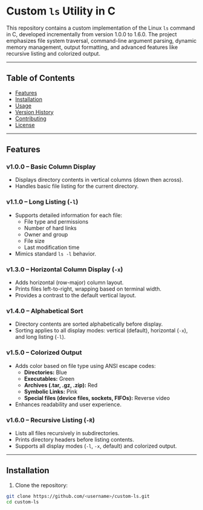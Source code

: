 # Custom `ls` Utility in C

This repository contains a custom implementation of the Linux `ls` command in C, developed incrementally from version 1.0.0 to 1.6.0. The project emphasizes file system traversal, command-line argument parsing, dynamic memory management, output formatting, and advanced features like recursive listing and colorized output.

---

## Table of Contents
- [Features](#features)
- [Installation](#installation)
- [Usage](#usage)
- [Version History](#version-history)
- [Contributing](#contributing)
- [License](#license)

---

## Features

### v1.0.0 – Basic Column Display
- Displays directory contents in vertical columns (down then across).
- Handles basic file listing for the current directory.

### v1.1.0 – Long Listing (`-l`)
- Supports detailed information for each file:
  - File type and permissions
  - Number of hard links
  - Owner and group
  - File size
  - Last modification time
- Mimics standard `ls -l` behavior.

### v1.3.0 – Horizontal Column Display (`-x`)
- Adds horizontal (row-major) column layout.
- Prints files left-to-right, wrapping based on terminal width.
- Provides a contrast to the default vertical layout.

### v1.4.0 – Alphabetical Sort
- Directory contents are sorted alphabetically before display.
- Sorting applies to all display modes: vertical (default), horizontal (`-x`), and long listing (`-l`).

### v1.5.0 – Colorized Output
- Adds color based on file type using ANSI escape codes:
  - **Directories:** Blue
  - **Executables:** Green
  - **Archives (.tar, .gz, .zip):** Red
  - **Symbolic Links:** Pink
  - **Special files (device files, sockets, FIFOs):** Reverse video
- Enhances readability and user experience.

### v1.6.0 – Recursive Listing (`-R`)
- Lists all files recursively in subdirectories.
- Prints directory headers before listing contents.
- Supports all display modes (`-l`, `-x`, default) and colorized output.

---

## Installation

1. Clone the repository:

```bash
git clone https://github.com/<username>/custom-ls.git
cd custom-ls

